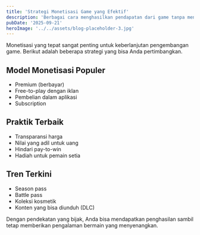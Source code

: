 ```yaml
---
title: 'Strategi Monetisasi Game yang Efektif'
description: 'Berbagai cara menghasilkan pendapatan dari game tanpa mengorbankan pengalaman bermain'
pubDate: '2025-09-21'
heroImage: '../../assets/blog-placeholder-3.jpg'
---
```


Monetisasi yang tepat sangat penting untuk keberlanjutan pengembangan game. Berikut adalah beberapa strategi yang bisa Anda pertimbangkan.

## Model Monetisasi Populer
- Premium (berbayar)
- Free-to-play dengan iklan
- Pembelian dalam aplikasi
- Subscription

## Praktik Terbaik
- Transparansi harga
- Nilai yang adil untuk uang
- Hindari pay-to-win
- Hadiah untuk pemain setia

## Tren Terkini
- Season pass
- Battle pass
- Koleksi kosmetik
- Konten yang bisa diunduh (DLC)

Dengan pendekatan yang bijak, Anda bisa mendapatkan penghasilan sambil tetap memberikan pengalaman bermain yang menyenangkan.
